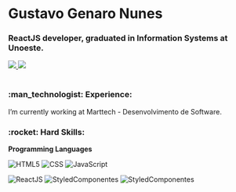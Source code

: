 <h1> Gustavo Genaro Nunes </h1>
<h3> ReactJS developer, graduated in Information Systems at Unoeste. </h3>



<!-- Contatos -->
<div>  
  <a href="https://www.linkedin.com/in/gustavo-genaro-b715396a" alt="linkedin" target="_blank">
  <img src="https://img.shields.io/badge/Gustavo%20Genaro-%230077B5.svg?&style=flat-square&logo=linkedin&logoColor=white">
  </a>
  <a href="mailto:gustavogenaro_@hotmail.com" alt="gmail" target="_blank">
  <img src="https://img.shields.io/badge/-gustavogenarobr@gmail.com-FF0000?style=flat-square&labelColor=FF0000&logo=gmail&logoColor=white&link=mailto:gustavogenaro_@hotmail.com" />
  </a>
</div>

<br/>

<!-- Experience -->
<h3 align="left"> :man_technologist:&nbsp;Experience:</h3>
I’m currently working at Marttech - Desenvolvimento de Software. 

<!-- Hard Skills -->
<h3 align="left"> :rocket:&nbsp;Hard Skills:</h3>

**Programming Languages**

  ![HTML5](https://img.shields.io/badge/-HTML5-333333?style=flat&logo=HTML5)
  ![CSS](https://img.shields.io/badge/-CSS-333333?style=flat&logo=CSS3&logoColor=1572B6)
  ![JavaScript](https://img.shields.io/badge/-JavaScript-333333?style=flat&logo=javascript)
  
  ![ReactJS](https://img.shields.io/badge/-ReactJS-333333?style=flat&logo=react)
  ![StyledComponentes](https://img.shields.io/badge/-styled--componentes-333333?style=flat&logo=styled-components)
  ![StyledComponentes](https://img.shields.io/badge/-Typscript-333333?style=flat&logo=typescript)
  
